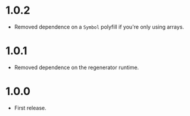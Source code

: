 # 1.0.2

- Removed dependence on a `Symbol` polyfill if you're only using arrays.

# 1.0.1

- Removed dependence on the regenerator runtime.

# 1.0.0

- First release.
